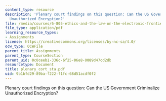 ```yaml
---
content_type: resource
description: 'Plenary court findings on this question: Can the US Government Criminalize
  Unauthorized Encryption?'
file: /media/courses/6-805-ethics-and-the-law-on-the-electronic-frontier-fall-2005/9b1bfd2989baf222f1fc68d51acdf0f2_plenary_cort_sta.pdf
file_type: application/pdf
learning_resource_types:
- Assignments
license: https://creativecommons.org/licenses/by-nc-sa/4.0/
ocw_type: OCWFile
parent_title: Assignments
parent_type: CourseSection
parent_uid: 0c0ceeb1-336c-6f25-06e8-0089d47cd2db
resourcetype: Document
title: plenary_cort_sta.pdf
uid: 9b1bfd29-89ba-f222-f1fc-68d51acdf0f2
---
```

Plenary court findings on this question: Can the US Government Criminalize Unauthorized Encryption?